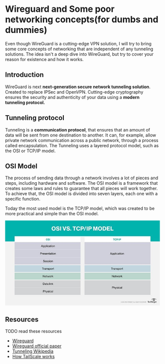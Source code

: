 # Wireguard and Some poor networking concepts(for dumbs and dummies)

Even though WireGuard is a cutting-edge VPN solution, I will try to bring some core concepts of networking that are independent of any tunneling solutions. The idea isn't a deep dive into WireGuard, but try to cover your reason for existence and how it works.

## Introduction

WireGuard is next **next-generation secure network tunneling solution**. Created to replace IPSec and OpenVPN. Cutting-edge cryptography ensures the security and authenticity of your data using a **modern tunneling protocol.**

## Tunneling protocol

Tunneling is a **communication protocol**, that ensures that an amount of data will be sent from one destination to another. It can, for example, allow private network communication across a public network, through a process called encapsulation. The Tunneling uses a layered protocol model, such as the OSI or TCP/IP model.

## OSI Model

The process of sending data through a network involves a lot of pieces and steps, including hardware and software. The OSI model is a framework that creates some laws and rules to guarantee that all pieces will work together. To achieve that, the OSI model is divided into seven layers, each one with a specific function.

Today the most used model is the TCP/IP model, which was created to be more practical and simple than the OSI model.

![OSI x TCP/IP](./assets/networking-osi_vs_tcp-ip_model_table.jpg)


## Resources

TODO read these resources

- [Wireguard](https://www.wireguard.com/)
- [Wireguard official paper](https://www.wireguard.com/papers/wireguard.pdf)
- [Tunneling Wikipedia](https://en.wikipedia.org/wiki/Tunneling_protocol)
- [How TailScale works](https://tailscale.com/blog/how-tailscale-works/)

